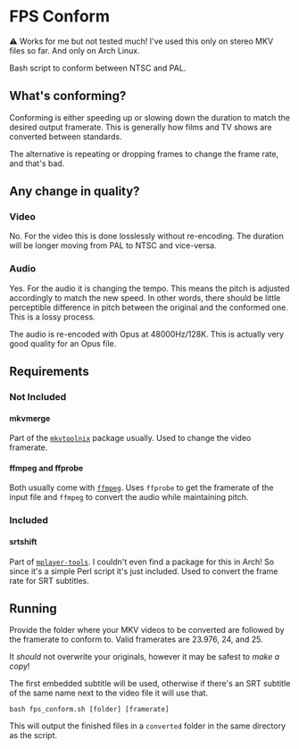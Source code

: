 # FPS Conform

:warning: Works for me but not tested much! I've used this only on stereo MKV files so far. And only on Arch Linux.

Bash script to conform between NTSC and PAL.

## What's conforming?

Conforming is either speeding up or slowing down the duration to match the desired output framerate. This is generally how films and TV shows are converted between standards.

The alternative is repeating or dropping frames to change the frame rate, and that's bad.

## Any change in quality?

### Video

No. For the video this is done losslessly without re-encoding. The duration will be longer moving from PAL to NTSC and vice-versa.

### Audio

Yes. For the audio it is changing the tempo. This means the pitch is adjusted accordingly to match the new speed. In other words, there should be little perceptible difference in pitch between the original and the conformed one. This is a lossy process.

The audio is re-encoded with Opus at 48000Hz/128K. This is actually very good quality for an Opus file.

## Requirements

### Not Included

#### mkvmerge

Part of the [`mkvtoolnix`](https://www.bunkus.org/videotools/mkvtoolnix/) package usually. Used to change the video framerate.

#### ffmpeg and ffprobe

Both usually come with [`ffmpeg`](https://www.ffmpeg.org/). Uses `ffprobe` to get the framerate of the input file and `ffmpeg` to convert the audio while maintaining pitch.

### Included

#### srtshift

Part of [`mplayer-tools`](http://mplayer-tools.sourceforge.net/). I couldn't even find a package for this in Arch! So since it's a simple Perl script it's just included. Used to convert the frame rate for SRT subtitles.

## Running

Provide the folder where your MKV videos to be converted are followed by the framerate to conform to. Valid framerates are 23.976, 24, and 25.

It *should* not overwrite your originals, however it may be safest to _make a copy_!

The first embedded subtitle will be used, otherwise if there's an SRT subtitle of the same name next to the video file it will use that.

```
bash fps_conform.sh [folder] [framerate]
```

This will output the finished files in a `converted` folder in the same directory as the script.
